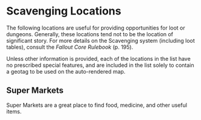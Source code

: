 # Scavenging Locations

<div id="map"></div>

The following locations are useful for providing opportunities for loot or dungeons. Generally, these locations tend 
not to be the location of significant story. For more details on the Scavenging system (including loot tables), consult
the *Fallout Core Rulebook* (p. 195).

Unless other information is provided, each of the locations in the list have no prescribed special features, and are 
included in the list solely to contain a geotag to be used on the auto-rendered map.

## Super Markets

Super Markets are a great place to find food, medicine, and other useful items. 

<geotag name="Supermarket" zoom=TOWN latitude=29.8779870 longitude=-95.6488309 icon=SUPER_DUPER_MART />
<geotag name="Supermarket" zoom=TOWN latitude=29.6000278 longitude=-95.6233281 icon=SUPER_DUPER_MART />
<geotag name="Supermarket" zoom=TOWN latitude=29.7670296 longitude=-95.5515031 icon=SUPER_DUPER_MART />
<geotag name="Supermarket" zoom=TOWN latitude=29.6216449 longitude=-95.5578334 icon=SUPER_DUPER_MART />
<geotag name="Supermarket" zoom=TOWN latitude=29.6902257 longitude=-95.4151183 icon=SUPER_DUPER_MART />
<geotag name="Supermarket" zoom=TOWN latitude=29.7392004 longitude=-95.4111693 icon=SUPER_DUPER_MART />
<geotag name="Supermarket" zoom=TOWN latitude=29.6875540 longitude=-95.4913350 icon=SUPER_DUPER_MART />
<geotag name="Supermarket" zoom=TOWN latitude=29.8225916 longitude=-95.5232432 icon=SUPER_DUPER_MART />
<geotag name="Supermarket" zoom=TOWN latitude=29.8210878 longitude=-95.5249442 icon=SUPER_DUPER_MART />
<geotag name="Supermarket" zoom=TOWN latitude=29.7896319 longitude=-95.4112065 icon=SUPER_DUPER_MART />
<geotag name="Super-Duper Mart" zoom=WASTELAND latitude=29.8606530 longitude=-95.7164480 icon=SUPER_DUPER_MART />
<geotag name="Supermarket" zoom=TOWN latitude=29.8711790 longitude=-95.4061220 icon=SUPER_DUPER_MART />
<geotag name="Supermarket" zoom=TOWN latitude=29.7543255 longitude=-95.3616311 icon=SUPER_DUPER_MART />
<geotag name="Supermarket" zoom=TOWN latitude=29.7711432 longitude=-95.5991940 icon=SUPER_DUPER_MART />
<geotag name="Supermarket" zoom=TOWN latitude=29.6723340 longitude=-95.5300380 icon=SUPER_DUPER_MART />
<geotag name="Supermarket" zoom=TOWN latitude=29.7504960 longitude=-95.7983050 icon=SUPER_DUPER_MART />
<geotag name="Supermarket" zoom=TOWN latitude=29.7117132 longitude=-95.3128462 icon=SUPER_DUPER_MART />
<geotag name="Supermarket" zoom=TOWN latitude=29.7524669 longitude=-95.4999989 icon=SUPER_DUPER_MART />
<geotag name="Supermarket" zoom=TOWN latitude=29.8781696 longitude=-95.7220263 icon=SUPER_DUPER_MART />
<geotag name="Supermarket" zoom=TOWN latitude=29.7794337 longitude=-95.7170091 icon=SUPER_DUPER_MART />
<geotag name="Supermarket" zoom=TOWN latitude=29.7892877 longitude=-95.7167418 icon=SUPER_DUPER_MART />
<geotag name="Supermarket" zoom=TOWN latitude=29.7911709 longitude=-95.7213141 icon=SUPER_DUPER_MART />
<geotag name="Supermarket" zoom=TOWN latitude=29.7123729 longitude=-95.7718631 icon=SUPER_DUPER_MART />
<geotag name="Supermarket" zoom=TOWN latitude=29.7809732 longitude=-95.7490959 icon=SUPER_DUPER_MART />
<geotag name="Supermarket" zoom=TOWN latitude=29.5973965 longitude=-95.5253515 icon=SUPER_DUPER_MART />
<geotag name="Supermarket" zoom=TOWN latitude=29.5636313 longitude=-95.5655009 icon=SUPER_DUPER_MART />
<geotag name="Supermarket" zoom=TOWN latitude=29.5826319 longitude=-95.5834046 icon=SUPER_DUPER_MART />
<geotag name="Supermarket" zoom=TOWN latitude=29.5886311 longitude=-95.5995381 icon=SUPER_DUPER_MART />
<geotag name="Supermarket" zoom=TOWN latitude=29.5431629 longitude=-95.5481738 icon=SUPER_DUPER_MART />
<geotag name="Supermarket" zoom=TOWN latitude=29.6078877 longitude=-95.4775703 icon=SUPER_DUPER_MART />
<geotag name="Supermarket" zoom=TOWN latitude=29.8368658 longitude=-95.6446754 icon=SUPER_DUPER_MART />
<geotag name="Supermarket" zoom=TOWN latitude=29.8356222 longitude=-95.6483971 icon=SUPER_DUPER_MART />
<geotag name="Supermarket" zoom=TOWN latitude=29.8322662 longitude=-95.7046406 icon=SUPER_DUPER_MART />
<geotag name="Supermarket" zoom=TOWN latitude=29.8316729 longitude=-95.7085700 icon=SUPER_DUPER_MART />
<geotag name="Supermarket" zoom=TOWN latitude=29.7495946 longitude=-95.4618721 icon=SUPER_DUPER_MART />
<geotag name="Supermarket" zoom=TOWN latitude=29.8105410 longitude=-95.5256538 icon=SUPER_DUPER_MART />
<geotag name="Supermarket" zoom=TOWN latitude=29.8020916 longitude=-95.4159097 icon=SUPER_DUPER_MART />
<geotag name="Supermarket" zoom=TOWN latitude=29.8229583 longitude=-95.4097761 icon=SUPER_DUPER_MART />
<geotag name="Supermarket" zoom=TOWN latitude=29.5945796 longitude=-95.4663316 icon=SUPER_DUPER_MART />
<geotag name="Supermarket" zoom=TOWN latitude=29.8809901 longitude=-95.7002784 icon=SUPER_DUPER_MART />
<geotag name="Supermarket" zoom=TOWN latitude=29.8126507 longitude=-95.7701896 icon=SUPER_DUPER_MART />
<geotag name="Supermarket" zoom=TOWN latitude=29.8657949 longitude=-95.6702815 icon=SUPER_DUPER_MART />
<geotag name="Supermarket" zoom=TOWN latitude=29.8667256 longitude=-95.6839984 icon=SUPER_DUPER_MART />
<geotag name="Supermarket" zoom=TOWN latitude=29.7058516 longitude=-95.5468867 icon=SUPER_DUPER_MART />
<geotag name="Supermarket" zoom=TOWN latitude=29.7381154 longitude=-95.6247919 icon=SUPER_DUPER_MART />
<geotag name="Supermarket" zoom=TOWN latitude=29.8784732 longitude=-95.6671319 icon=SUPER_DUPER_MART />
<geotag name="Supermarket" zoom=TOWN latitude=29.7013659 longitude=-95.5773981 icon=SUPER_DUPER_MART />
<geotag name="Super-Duper Mart" zoom=WASTELAND latitude=29.7439900 longitude=-95.7930340 icon=SUPER_DUPER_MART />
<geotag name="Super-Duper Mart" zoom=WASTELAND latitude=29.6521000 longitude=-95.6174000 icon=SUPER_DUPER_MART />
<geotag name="Super-Duper Mart" zoom=WASTELAND latitude=29.6792670 longitude=-95.5613180 icon=SUPER_DUPER_MART />
<geotag name="Super-Duper Mart" zoom=WASTELAND latitude=29.7354850 longitude=-95.5116920 icon=SUPER_DUPER_MART />
<geotag name="Supermarket" zoom=TOWN latitude=29.8111878 longitude=-95.6878767 icon=SUPER_DUPER_MART />
<geotag name="Supermarket" zoom=TOWN latitude=29.8535816 longitude=-95.6824645 icon=SUPER_DUPER_MART />
<geotag name="Supermarket" zoom=TOWN latitude=29.6464818 longitude=-95.5827063 icon=SUPER_DUPER_MART />
<geotag name="Supermarket" zoom=TOWN latitude=29.8826714 longitude=-95.3916599 icon=SUPER_DUPER_MART />
<geotag name="Supermarket" zoom=TOWN latitude=29.9161600 longitude=-95.4043967 icon=SUPER_DUPER_MART />
<geotag name="Supermarket" zoom=TOWN latitude=29.7911983 longitude=-95.5209816 icon=SUPER_DUPER_MART />
<geotag name="Supermarket" zoom=TOWN latitude=29.7527466 longitude=-95.5016279 icon=SUPER_DUPER_MART />
<geotag name="Supermarket" zoom=TOWN latitude=29.7404182 longitude=-95.7753557 icon=SUPER_DUPER_MART />
<geotag name="Supermarket" zoom=TOWN latitude=29.7930173 longitude=-95.7746464 icon=SUPER_DUPER_MART />
<geotag name="Supermarket" zoom=TOWN latitude=29.8073613 longitude=-95.4088622 icon=SUPER_DUPER_MART />
<geotag name="Supermarket" zoom=TOWN latitude=29.8045727 longitude=-95.4004585 icon=SUPER_DUPER_MART />
<geotag name="Supermarket" zoom=TOWN latitude=29.7968241 longitude=-95.4864439 icon=SUPER_DUPER_MART />
<geotag name="Supermarket" zoom=TOWN latitude=29.7466025 longitude=-95.4863817 icon=SUPER_DUPER_MART />
<geotag name="Supermarket" zoom=TOWN latitude=29.5516946 longitude=-95.5843055 icon=SUPER_DUPER_MART />
<geotag name="Supermarket" zoom=TOWN latitude=29.6894869 longitude=-95.5015487 icon=SUPER_DUPER_MART />
<geotag name="Supermarket" zoom=TOWN latitude=29.7688039 longitude=-95.3966726 icon=SUPER_DUPER_MART />
<geotag name="Supermarket" zoom=TOWN latitude=29.5889911 longitude=-95.6003083 icon=SUPER_DUPER_MART />
<geotag name="Supermarket" zoom=TOWN latitude=29.8137026 longitude=-95.3981434 icon=SUPER_DUPER_MART />
<geotag name="Supermarket" zoom=TOWN latitude=29.7350969 longitude=-95.5705068 icon=SUPER_DUPER_MART />
<geotag name="Supermarket" zoom=TOWN latitude=29.8316216 longitude=-95.4848820 icon=SUPER_DUPER_MART />
<geotag name="Supermarket" zoom=TOWN latitude=29.9598151 longitude=-95.4787987 icon=SUPER_DUPER_MART />
<geotag name="Supermarket" zoom=TOWN latitude=29.7745983 longitude=-95.4002443 icon=SUPER_DUPER_MART />
<geotag name="Supermarket" zoom=TOWN latitude=29.5298455 longitude=-95.5108212 icon=SUPER_DUPER_MART />
<geotag name="Supermarket" zoom=TOWN latitude=29.7757349 longitude=-95.7502060 icon=SUPER_DUPER_MART />
<geotag name="Supermarket" zoom=TOWN latitude=29.5606271 longitude=-95.2768647 icon=SUPER_DUPER_MART />
<geotag name="Supermarket" zoom=TOWN latitude=29.6638346 longitude=-95.6441845 icon=SUPER_DUPER_MART />
<geotag name="Supermarket" zoom=TOWN latitude=29.7494691 longitude=-95.7503867 icon=SUPER_DUPER_MART />
<geotag name="Supermarket" zoom=TOWN latitude=29.7068749 longitude=-95.8472445 icon=SUPER_DUPER_MART />
<geotag name="Supermarket" zoom=TOWN latitude=29.7362661 longitude=-95.5335481 icon=SUPER_DUPER_MART />
<geotag name="Supermarket" zoom=TOWN latitude=29.8180432 longitude=-95.5447357 icon=SUPER_DUPER_MART />
<geotag name="Supermarket" zoom=TOWN latitude=29.9078721 longitude=-95.5857979 icon=SUPER_DUPER_MART />
<geotag name="Supermarket" zoom=TOWN latitude=30.0020036 longitude=-95.5599323 icon=SUPER_DUPER_MART />
<geotag name="Supermarket" zoom=TOWN latitude=29.8699592 longitude=-95.3325185 icon=SUPER_DUPER_MART />
<geotag name="Supermarket" zoom=TOWN latitude=29.7219216 longitude=-95.5015286 icon=SUPER_DUPER_MART />
<geotag name="Supermarket" zoom=TOWN latitude=29.7220201 longitude=-95.5006682 icon=SUPER_DUPER_MART />
<geotag name="Supermarket" zoom=TOWN latitude=29.9339541 longitude=-95.4005259 icon=SUPER_DUPER_MART />
<geotag name="Supermarket" zoom=TOWN latitude=29.7823174 longitude=-95.5221864 icon=SUPER_DUPER_MART />
<geotag name="Supermarket" zoom=TOWN latitude=29.7059387 longitude=-95.5467615 icon=SUPER_DUPER_MART />
<geotag name="Supermarket" zoom=TOWN latitude=29.7384958 longitude=-95.5370970 icon=SUPER_DUPER_MART />
<geotag name="Supermarket" zoom=TOWN latitude=29.8136332 longitude=-95.4605775 icon=SUPER_DUPER_MART />
<geotag name="Supermarket" zoom=TOWN latitude=29.6031980 longitude=-95.2149315 icon=SUPER_DUPER_MART />
<geotag name="Supermarket" zoom=TOWN latitude=29.8480550 longitude=-95.3915426 icon=SUPER_DUPER_MART />
<geotag name="Supermarket" zoom=TOWN latitude=29.6748622 longitude=-95.2910328 icon=SUPER_DUPER_MART />
<geotag name="Supermarket" zoom=TOWN latitude=29.7843221 longitude=-95.3617855 icon=SUPER_DUPER_MART />
<geotag name="Supermarket" zoom=TOWN latitude=29.8669271 longitude=-95.4858994 icon=SUPER_DUPER_MART />
<geotag name="Supermarket" zoom=TOWN latitude=29.6501737 longitude=-95.5653613 icon=SUPER_DUPER_MART />
<geotag name="Supermarket" zoom=TOWN latitude=29.7063997 longitude=-95.5539970 icon=SUPER_DUPER_MART />
<geotag name="Supermarket" zoom=TOWN latitude=29.7426202 longitude=-95.5604977 icon=SUPER_DUPER_MART />
<geotag name="Supermarket" zoom=TOWN latitude=29.7029754 longitude=-95.5541551 icon=SUPER_DUPER_MART />
<geotag name="Supermarket" zoom=TOWN latitude=29.8682858 longitude=-95.4721302 icon=SUPER_DUPER_MART />